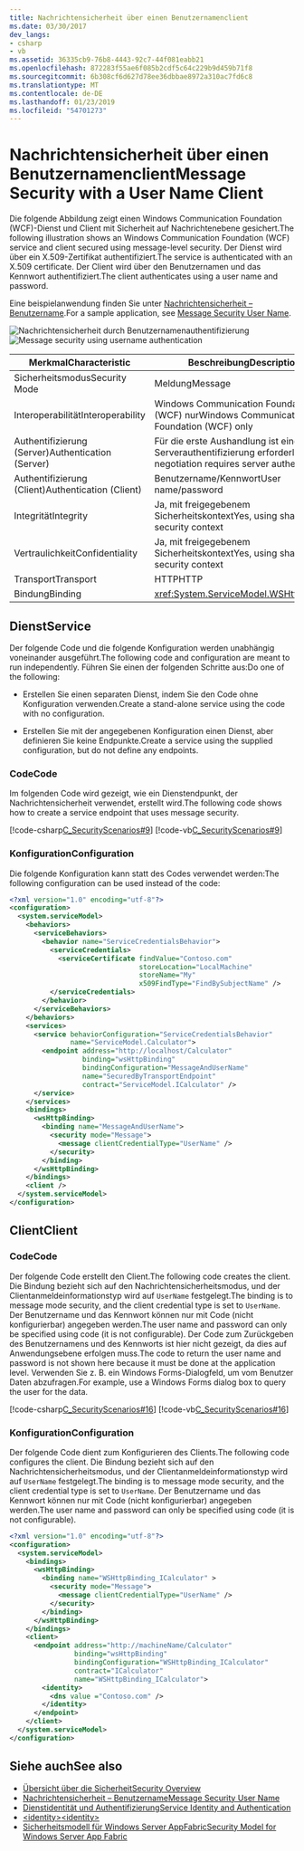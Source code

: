 ```yaml
---
title: Nachrichtensicherheit über einen Benutzernamenclient
ms.date: 03/30/2017
dev_langs:
- csharp
- vb
ms.assetid: 36335cb9-76b8-4443-92c7-44f081eabb21
ms.openlocfilehash: 872283f55ae6f085b2cdf5c64c229b9d459b71f8
ms.sourcegitcommit: 6b308cf6d627d78ee36dbbae8972a310ac7fd6c8
ms.translationtype: MT
ms.contentlocale: de-DE
ms.lasthandoff: 01/23/2019
ms.locfileid: "54701273"
---
```

# <a name="message-security-with-a-user-name-client"></a><span data-ttu-id="b1abd-102">Nachrichtensicherheit über einen Benutzernamenclient</span><span class="sxs-lookup"><span data-stu-id="b1abd-102">Message Security with a User Name Client</span></span>
<span data-ttu-id="b1abd-103">Die folgende Abbildung zeigt einen Windows Communication Foundation (WCF)-Dienst und Client mit Sicherheit auf Nachrichtenebene gesichert.</span><span class="sxs-lookup"><span data-stu-id="b1abd-103">The following illustration shows an Windows Communication Foundation (WCF) service and client secured using message-level security.</span></span> <span data-ttu-id="b1abd-104">Der Dienst wird über ein X.509-Zertifikat authentifiziert.</span><span class="sxs-lookup"><span data-stu-id="b1abd-104">The service is authenticated with an X.509 certificate.</span></span> <span data-ttu-id="b1abd-105">Der Client wird über den Benutzernamen und das Kennwort authentifiziert.</span><span class="sxs-lookup"><span data-stu-id="b1abd-105">The client authenticates using a user name and password.</span></span>  
  
 <span data-ttu-id="b1abd-106">Eine beispielanwendung finden Sie unter [Nachrichtensicherheit – Benutzername](../../../../docs/framework/wcf/samples/message-security-user-name.md).</span><span class="sxs-lookup"><span data-stu-id="b1abd-106">For a sample application, see [Message Security User Name](../../../../docs/framework/wcf/samples/message-security-user-name.md).</span></span>  
  
 <span data-ttu-id="b1abd-107">![Nachrichtensicherheit durch Benutzernamenauthentifizierung](../../../../docs/framework/wcf/feature-details/media/1fb10a61-7e1d-42f5-b1af-195bfee5b3c6.gif "1fb10a61-7e1d-42f5-b1af-195bfee5b3c6")</span><span class="sxs-lookup"><span data-stu-id="b1abd-107">![Message security using username authentication](../../../../docs/framework/wcf/feature-details/media/1fb10a61-7e1d-42f5-b1af-195bfee5b3c6.gif "1fb10a61-7e1d-42f5-b1af-195bfee5b3c6")</span></span>  
  
|<span data-ttu-id="b1abd-108">Merkmal</span><span class="sxs-lookup"><span data-stu-id="b1abd-108">Characteristic</span></span>|<span data-ttu-id="b1abd-109">Beschreibung</span><span class="sxs-lookup"><span data-stu-id="b1abd-109">Description</span></span>|  
|--------------------|-----------------|  
|<span data-ttu-id="b1abd-110">Sicherheitsmodus</span><span class="sxs-lookup"><span data-stu-id="b1abd-110">Security Mode</span></span>|<span data-ttu-id="b1abd-111">Meldung</span><span class="sxs-lookup"><span data-stu-id="b1abd-111">Message</span></span>|  
|<span data-ttu-id="b1abd-112">Interoperabilität</span><span class="sxs-lookup"><span data-stu-id="b1abd-112">Interoperability</span></span>|<span data-ttu-id="b1abd-113">Windows Communication Foundation (WCF) nur</span><span class="sxs-lookup"><span data-stu-id="b1abd-113">Windows Communication Foundation (WCF) only</span></span>|  
|<span data-ttu-id="b1abd-114">Authentifizierung (Server)</span><span class="sxs-lookup"><span data-stu-id="b1abd-114">Authentication (Server)</span></span>|<span data-ttu-id="b1abd-115">Für die erste Aushandlung ist eine Serverauthentifizierung erforderlich</span><span class="sxs-lookup"><span data-stu-id="b1abd-115">Initial negotiation requires server authentication</span></span>|  
|<span data-ttu-id="b1abd-116">Authentifizierung (Client)</span><span class="sxs-lookup"><span data-stu-id="b1abd-116">Authentication (Client)</span></span>|<span data-ttu-id="b1abd-117">Benutzername/Kennwort</span><span class="sxs-lookup"><span data-stu-id="b1abd-117">User name/password</span></span>|  
|<span data-ttu-id="b1abd-118">Integrität</span><span class="sxs-lookup"><span data-stu-id="b1abd-118">Integrity</span></span>|<span data-ttu-id="b1abd-119">Ja, mit freigegebenem Sicherheitskontext</span><span class="sxs-lookup"><span data-stu-id="b1abd-119">Yes, using shared security context</span></span>|  
|<span data-ttu-id="b1abd-120">Vertraulichkeit</span><span class="sxs-lookup"><span data-stu-id="b1abd-120">Confidentiality</span></span>|<span data-ttu-id="b1abd-121">Ja, mit freigegebenem Sicherheitskontext</span><span class="sxs-lookup"><span data-stu-id="b1abd-121">Yes, using shared security context</span></span>|  
|<span data-ttu-id="b1abd-122">Transport</span><span class="sxs-lookup"><span data-stu-id="b1abd-122">Transport</span></span>|<span data-ttu-id="b1abd-123">HTTP</span><span class="sxs-lookup"><span data-stu-id="b1abd-123">HTTP</span></span>|  
|<span data-ttu-id="b1abd-124">Bindung</span><span class="sxs-lookup"><span data-stu-id="b1abd-124">Binding</span></span>|<xref:System.ServiceModel.WSHttpBinding>|  
  
## <a name="service"></a><span data-ttu-id="b1abd-125">Dienst</span><span class="sxs-lookup"><span data-stu-id="b1abd-125">Service</span></span>  
 <span data-ttu-id="b1abd-126">Der folgende Code und die folgende Konfiguration werden unabhängig voneinander ausgeführt.</span><span class="sxs-lookup"><span data-stu-id="b1abd-126">The following code and configuration are meant to run independently.</span></span> <span data-ttu-id="b1abd-127">Führen Sie einen der folgenden Schritte aus:</span><span class="sxs-lookup"><span data-stu-id="b1abd-127">Do one of the following:</span></span>  
  
-   <span data-ttu-id="b1abd-128">Erstellen Sie einen separaten Dienst, indem Sie den Code ohne Konfiguration verwenden.</span><span class="sxs-lookup"><span data-stu-id="b1abd-128">Create a stand-alone service using the code with no configuration.</span></span>  
  
-   <span data-ttu-id="b1abd-129">Erstellen Sie mit der angegebenen Konfiguration einen Dienst, aber definieren Sie keine Endpunkte.</span><span class="sxs-lookup"><span data-stu-id="b1abd-129">Create a service using the supplied configuration, but do not define any endpoints.</span></span>  
  
### <a name="code"></a><span data-ttu-id="b1abd-130">Code</span><span class="sxs-lookup"><span data-stu-id="b1abd-130">Code</span></span>  
 <span data-ttu-id="b1abd-131">Im folgenden Code wird gezeigt, wie ein Dienstendpunkt, der Nachrichtensicherheit verwendet, erstellt wird.</span><span class="sxs-lookup"><span data-stu-id="b1abd-131">The following code shows how to create a service endpoint that uses message security.</span></span>  
  
 [!code-csharp[C_SecurityScenarios#9](../../../../samples/snippets/csharp/VS_Snippets_CFX/c_securityscenarios/cs/source.cs#9)]
 [!code-vb[C_SecurityScenarios#9](../../../../samples/snippets/visualbasic/VS_Snippets_CFX/c_securityscenarios/vb/source.vb#9)]  
  
### <a name="configuration"></a><span data-ttu-id="b1abd-132">Konfiguration</span><span class="sxs-lookup"><span data-stu-id="b1abd-132">Configuration</span></span>  
 <span data-ttu-id="b1abd-133">Die folgende Konfiguration kann statt des Codes verwendet werden:</span><span class="sxs-lookup"><span data-stu-id="b1abd-133">The following configuration can be used instead of the code:</span></span>  
  
```xml  
<?xml version="1.0" encoding="utf-8"?>  
<configuration>  
  <system.serviceModel>  
    <behaviors>  
      <serviceBehaviors>  
        <behavior name="ServiceCredentialsBehavior">  
          <serviceCredentials>  
            <serviceCertificate findValue="Contoso.com"   
                                storeLocation="LocalMachine"  
                                storeName="My"     
                                x509FindType="FindBySubjectName" />  
          </serviceCredentials>  
        </behavior>  
      </serviceBehaviors>  
    </behaviors>  
    <services>  
      <service behaviorConfiguration="ServiceCredentialsBehavior"  
               name="ServiceModel.Calculator">  
        <endpoint address="http://localhost/Calculator"  
                  binding="wsHttpBinding"  
                  bindingConfiguration="MessageAndUserName"  
                  name="SecuredByTransportEndpoint"  
                  contract="ServiceModel.ICalculator" />  
      </service>  
    </services>  
    <bindings>  
      <wsHttpBinding>  
        <binding name="MessageAndUserName">  
          <security mode="Message">              
            <message clientCredentialType="UserName" />  
          </security>  
        </binding>  
      </wsHttpBinding>  
    </bindings>  
    <client />  
  </system.serviceModel>  
</configuration>  
```  
  
## <a name="client"></a><span data-ttu-id="b1abd-134">Client</span><span class="sxs-lookup"><span data-stu-id="b1abd-134">Client</span></span>  
  
### <a name="code"></a><span data-ttu-id="b1abd-135">Code</span><span class="sxs-lookup"><span data-stu-id="b1abd-135">Code</span></span>  
 <span data-ttu-id="b1abd-136">Der folgende Code erstellt den Client.</span><span class="sxs-lookup"><span data-stu-id="b1abd-136">The following code creates the client.</span></span> <span data-ttu-id="b1abd-137">Die Bindung bezieht sich auf den Nachrichtensicherheitsmodus, und der Clientanmeldeinformationstyp wird auf `UserName` festgelegt.</span><span class="sxs-lookup"><span data-stu-id="b1abd-137">The binding is to message mode security, and the client credential type is set to `UserName`.</span></span> <span data-ttu-id="b1abd-138">Der Benutzername und das Kennwort können nur mit Code (nicht konfigurierbar) angegeben werden.</span><span class="sxs-lookup"><span data-stu-id="b1abd-138">The user name and password can only be specified using code (it is not configurable).</span></span> <span data-ttu-id="b1abd-139">Der Code zum Zurückgeben des Benutzernamens und des Kennworts ist hier nicht gezeigt, da dies auf Anwendungsebene erfolgen muss.</span><span class="sxs-lookup"><span data-stu-id="b1abd-139">The code to return the user name and password is not shown here because it must be done at the application level.</span></span> <span data-ttu-id="b1abd-140">Verwenden Sie z. B. ein Windows Forms-Dialogfeld, um vom Benutzer Daten abzufragen.</span><span class="sxs-lookup"><span data-stu-id="b1abd-140">For example, use a Windows Forms dialog box to query the user for the data.</span></span>  
  
 [!code-csharp[C_SecurityScenarios#16](../../../../samples/snippets/csharp/VS_Snippets_CFX/c_securityscenarios/cs/source.cs#16)]
 [!code-vb[C_SecurityScenarios#16](../../../../samples/snippets/visualbasic/VS_Snippets_CFX/c_securityscenarios/vb/source.vb#16)]  
  
### <a name="configuration"></a><span data-ttu-id="b1abd-141">Konfiguration</span><span class="sxs-lookup"><span data-stu-id="b1abd-141">Configuration</span></span>  
 <span data-ttu-id="b1abd-142">Der folgende Code dient zum Konfigurieren des Clients.</span><span class="sxs-lookup"><span data-stu-id="b1abd-142">The following code configures the client.</span></span> <span data-ttu-id="b1abd-143">Die Bindung bezieht sich auf den Nachrichtensicherheitsmodus, und der Clientanmeldeinformationstyp wird auf `UserName` festgelegt.</span><span class="sxs-lookup"><span data-stu-id="b1abd-143">The binding is to message mode security, and the client credential type is set to `UserName`.</span></span> <span data-ttu-id="b1abd-144">Der Benutzername und das Kennwort können nur mit Code (nicht konfigurierbar) angegeben werden.</span><span class="sxs-lookup"><span data-stu-id="b1abd-144">The user name and password can only be specified using code (it is not configurable).</span></span>  
  
```xml  
<?xml version="1.0" encoding="utf-8"?>  
<configuration>  
  <system.serviceModel>  
    <bindings>  
      <wsHttpBinding>  
        <binding name="WSHttpBinding_ICalculator" >  
          <security mode="Message">  
            <message clientCredentialType="UserName" />  
          </security>  
        </binding>  
      </wsHttpBinding>  
    </bindings>  
    <client>  
      <endpoint address="http://machineName/Calculator"   
                binding="wsHttpBinding"  
                bindingConfiguration="WSHttpBinding_ICalculator"   
                contract="ICalculator"  
                name="WSHttpBinding_ICalculator">  
        <identity>  
          <dns value ="Contoso.com" />  
        </identity>  
      </endpoint>  
    </client>  
  </system.serviceModel>  
</configuration>  
```  
  
## <a name="see-also"></a><span data-ttu-id="b1abd-145">Siehe auch</span><span class="sxs-lookup"><span data-stu-id="b1abd-145">See also</span></span>
- [<span data-ttu-id="b1abd-146">Übersicht über die Sicherheit</span><span class="sxs-lookup"><span data-stu-id="b1abd-146">Security Overview</span></span>](../../../../docs/framework/wcf/feature-details/security-overview.md)
- [<span data-ttu-id="b1abd-147">Nachrichtensicherheit – Benutzername</span><span class="sxs-lookup"><span data-stu-id="b1abd-147">Message Security User Name</span></span>](../../../../docs/framework/wcf/samples/message-security-user-name.md)
- [<span data-ttu-id="b1abd-148">Dienstidentität und Authentifizierung</span><span class="sxs-lookup"><span data-stu-id="b1abd-148">Service Identity and Authentication</span></span>](../../../../docs/framework/wcf/feature-details/service-identity-and-authentication.md)
- [<span data-ttu-id="b1abd-149">\<identity></span><span class="sxs-lookup"><span data-stu-id="b1abd-149">\<identity></span></span>](../../../../docs/framework/configure-apps/file-schema/wcf/identity.md)
- [<span data-ttu-id="b1abd-150">Sicherheitsmodell für Windows Server AppFabric</span><span class="sxs-lookup"><span data-stu-id="b1abd-150">Security Model for Windows Server App Fabric</span></span>](https://go.microsoft.com/fwlink/?LinkID=201279&clcid=0x409)
